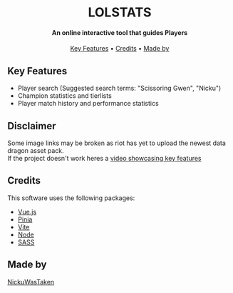 <h1 align="center">
  LOLSTATS
</h1>

<h4 align="center">An online interactive tool that guides Players</h4>


<p align="center">
  <a href="#key-features">Key Features</a> •
  <a href="#credits">Credits</a> •
  <a href="#license">Made by</a>
</p>


## Key Features

* Player search (Suggested search terms: "Scissoring Gwen", "Nicku")
* Champion statistics and tierlists
* Player match history and performance statistics



## Disclaimer
Some image links may be broken as riot has yet to upload the newest data dragon asset pack. <br />
If the project doesn't work heres a <a href="https://nicku.dk/lolstats-showcase.mp4">video showcasing key features</a>

## Credits

This software uses the following packages:

- [Vue.js](https://vuejs.org)
- [Pinia](https://pinia.vuejs.org)
- [Vite](https://vitejs.dev)
- [Node](https://nodejs.org/en)
- [SASS](https://sass-lang.com/)





## Made by 

[NickuWasTaken](https://github.com/NickuWasTaken)
